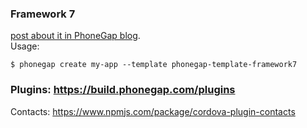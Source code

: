 
### Framework 7  
[post about it in PhoneGap blog](http://phonegap.com/blog/2015/11/30/framework7/).   
Usage:

    $ phonegap create my-app --template phonegap-template-framework7
    
    
### Plugins: https://build.phonegap.com/plugins
Contacts: https://www.npmjs.com/package/cordova-plugin-contacts


  